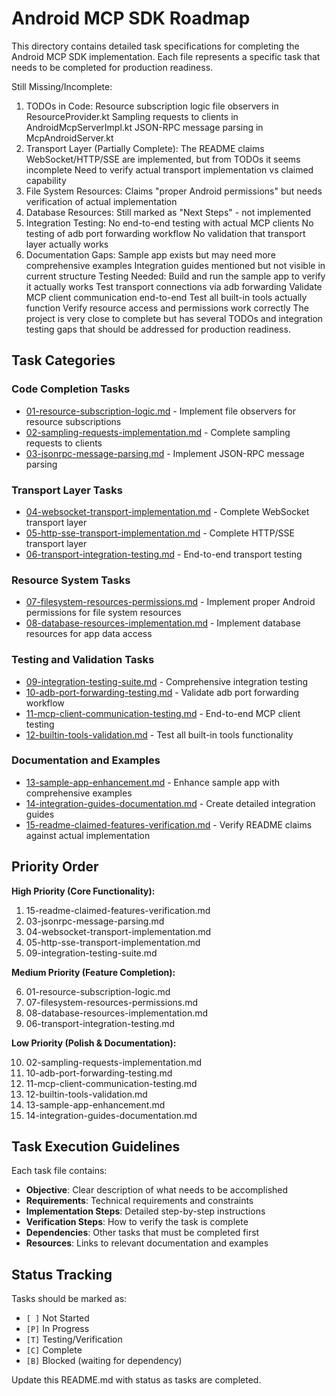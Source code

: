 # Android MCP SDK Roadmap

This directory contains detailed task specifications for completing the Android MCP SDK implementation. Each file represents a specific task that needs to be completed for production readiness.

Still Missing/Incomplete:
1. TODOs in Code:
    Resource subscription logic file observers in ResourceProvider.kt
    Sampling requests to clients in AndroidMcpServerImpl.kt
    JSON-RPC message parsing in McpAndroidServer.kt
2. Transport Layer (Partially Complete):
    The README claims WebSocket/HTTP/SSE are implemented, but from TODOs it seems incomplete
    Need to verify actual transport implementation vs claimed capability
3. File System Resources:
    Claims "proper Android permissions" but needs verification of actual implementation
4. Database Resources:
    Still marked as "Next Steps" - not implemented
5. Integration Testing:
    No end-to-end testing with actual MCP clients
    No testing of adb port forwarding workflow
    No validation that transport layer actually works
6. Documentation Gaps:
    Sample app exists but may need more comprehensive examples
    Integration guides mentioned but not visible in current structure
    Testing Needed:
        Build and run the sample app to verify it actually works
        Test transport connections via adb forwarding
        Validate MCP client communication end-to-end
        Test all built-in tools actually function
        Verify resource access and permissions work correctly
        The project is very close to complete but has several TODOs and integration testing gaps that should be addressed for production readiness.

## Task Categories

### Code Completion Tasks
- [01-resource-subscription-logic.md](01-resource-subscription-logic.md) - Implement file observers for resource subscriptions
- [02-sampling-requests-implementation.md](02-sampling-requests-implementation.md) - Complete sampling requests to clients
- [03-jsonrpc-message-parsing.md](03-jsonrpc-message-parsing.md) - Implement JSON-RPC message parsing

### Transport Layer Tasks
- [04-websocket-transport-implementation.md](04-websocket-transport-implementation.md) - Complete WebSocket transport layer
- [05-http-sse-transport-implementation.md](05-http-sse-transport-implementation.md) - Complete HTTP/SSE transport layer
- [06-transport-integration-testing.md](06-transport-integration-testing.md) - End-to-end transport testing

### Resource System Tasks
- [07-filesystem-resources-permissions.md](07-filesystem-resources-permissions.md) - Implement proper Android permissions for file system resources
- [08-database-resources-implementation.md](08-database-resources-implementation.md) - Implement database resources for app data access

### Testing and Validation Tasks
- [09-integration-testing-suite.md](09-integration-testing-suite.md) - Comprehensive integration testing
- [10-adb-port-forwarding-testing.md](10-adb-port-forwarding-testing.md) - Validate adb port forwarding workflow
- [11-mcp-client-communication-testing.md](11-mcp-client-communication-testing.md) - End-to-end MCP client testing
- [12-builtin-tools-validation.md](12-builtin-tools-validation.md) - Test all built-in tools functionality

### Documentation and Examples
- [13-sample-app-enhancement.md](13-sample-app-enhancement.md) - Enhance sample app with comprehensive examples
- [14-integration-guides-documentation.md](14-integration-guides-documentation.md) - Create detailed integration guides
- [15-readme-claimed-features-verification.md](15-readme-claimed-features-verification.md) - Verify
  README claims against actual implementation

## Priority Order

**High Priority (Core Functionality):**

1. 15-readme-claimed-features-verification.md
2. 03-jsonrpc-message-parsing.md
3. 04-websocket-transport-implementation.md
4. 05-http-sse-transport-implementation.md
5. 09-integration-testing-suite.md

**Medium Priority (Feature Completion):**

6. 01-resource-subscription-logic.md
7. 07-filesystem-resources-permissions.md
8. 08-database-resources-implementation.md
9. 06-transport-integration-testing.md

**Low Priority (Polish & Documentation):**

10. 02-sampling-requests-implementation.md
11. 10-adb-port-forwarding-testing.md
12. 11-mcp-client-communication-testing.md
13. 12-builtin-tools-validation.md
14. 13-sample-app-enhancement.md
15. 14-integration-guides-documentation.md

## Task Execution Guidelines

Each task file contains:
- **Objective**: Clear description of what needs to be accomplished
- **Requirements**: Technical requirements and constraints
- **Implementation Steps**: Detailed step-by-step instructions
- **Verification Steps**: How to verify the task is complete
- **Dependencies**: Other tasks that must be completed first
- **Resources**: Links to relevant documentation and examples

## Status Tracking

Tasks should be marked as:
- `[ ]` Not Started
- `[P]` In Progress  
- `[T]` Testing/Verification
- `[C]` Complete
- `[B]` Blocked (waiting for dependency)

Update this README.md with status as tasks are completed.
